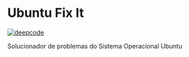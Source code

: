 # Ubuntu Fix It
[![deepcode](https://www.deepcode.ai/api/gh/badge?key=eyJhbGciOiJIUzI1NiIsInR5cCI6IkpXVCJ9.eyJwbGF0Zm9ybTEiOiJnaCIsIm93bmVyMSI6IkhlbnJpcXVlbWNjIiwicmVwbzEiOiJVYnVudHUtRml4LUl0IiwiaW5jbHVkZUxpbnQiOmZhbHNlLCJhdXRob3JJZCI6MjM1NDIsImlhdCI6MTYwMjEwOTY3Mn0.EM1Zx133iaacnBjd0DaZntEUjMenX6qOMguyNlTdC6U)](https://www.deepcode.ai/app/gh/Henriquemcc/Ubuntu-Fix-It/_/dashboard?utm_content=gh%2FHenriquemcc%2FUbuntu-Fix-It)

Solucionador de problemas do Sistema Operacional Ubuntu
